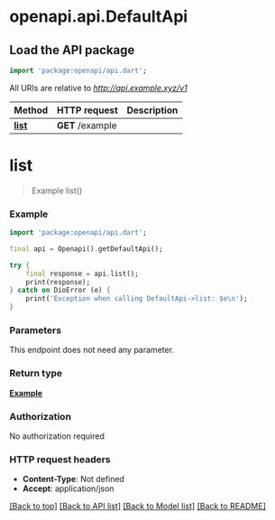 # openapi.api.DefaultApi

## Load the API package
```dart
import 'package:openapi/api.dart';
```

All URIs are relative to *http://api.example.xyz/v1*

Method | HTTP request | Description
------------- | ------------- | -------------
[**list**](DefaultApi.md#list) | **GET** /example | 


# **list**
> Example list()



### Example
```dart
import 'package:openapi/api.dart';

final api = Openapi().getDefaultApi();

try {
    final response = api.list();
    print(response);
} catch on DioError (e) {
    print('Exception when calling DefaultApi->list: $e\n');
}
```

### Parameters
This endpoint does not need any parameter.

### Return type

[**Example**](Example.md)

### Authorization

No authorization required

### HTTP request headers

 - **Content-Type**: Not defined
 - **Accept**: application/json

[[Back to top]](#) [[Back to API list]](../README.md#documentation-for-api-endpoints) [[Back to Model list]](../README.md#documentation-for-models) [[Back to README]](../README.md)


